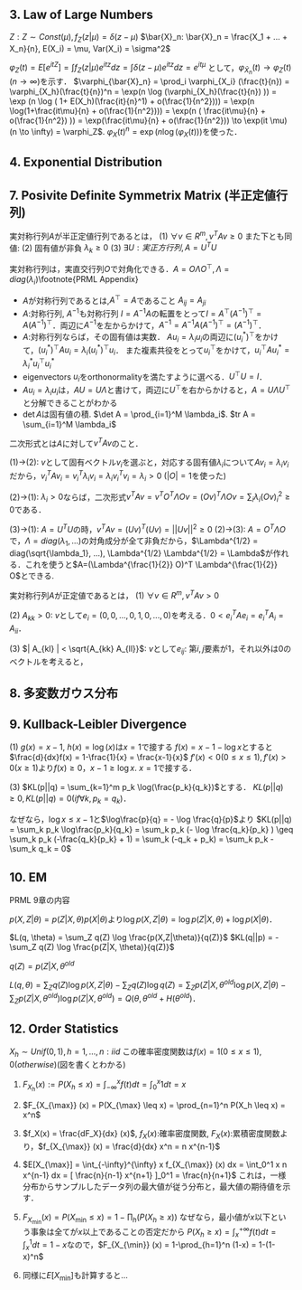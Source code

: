 ## 3. Law of Large Numbers 
$Z: Z \sim Const(\mu), f_Z(z|\mu) = \delta (z-\mu)$
$\bar{X}_n: \bar{X}_n = \frac{X_1 + ... + X_n}{n}, E(X_i) = \mu, Var(X_i) = \sigma^2$

$\varphi_Z(t) = E[ e^{itZ} ] = \int f_Z(z|\mu) e^{itz} dz = \int \delta (z-\mu) e^{itz} dz = e^{it\mu}$
として，$\varphi_{\bar{X}_n}(t) \to \varphi_Z(t) (n\to \infty)$を示す．
$\varphi_{\bar{X}_n} = \prod_i \varphi_{X_i} (\frac{t}{n}) = \varphi_{X_h}(\frac{t}{n})^n = \exp(n \log (\varphi_{X_h}(\frac{t}{n}) )) = \exp (n \log ( 1+ E(X_h)(\frac{it}{n}^1) + o(\frac{1}{n^2}))) = \exp(n \log(1+\frac{it\mu}{n} + o(\frac{1}{n^2}))) = \exp(n ( \frac{it\mu}{n} + o(\frac{1}{n^2}) )) = \exp(\frac{it\mu}{n} + o(\frac{1}{n^2})) \to \exp(it \mu) (n \to \infty) = \varphi_Z$.
$\varphi_X(t)^n = \exp( n \log (\varphi_X(t)))$を使った．

## 4. Exponential Distribution


## 7. Posivite Definite Symmetrix Matrix (半正定値行列)
実対称行列$A$が半正定値行列であるとは，
(1) $\forall v \in R^m, v^T Av \geq 0$
また下とも同値:
(2) 固有値が非負 $\lambda_k \geq 0$
(3) $\exists U: 実正方行列, A=U^T U$



実対称行列は，実直交行列$O$で対角化できる．$A=O \Lambda O^{\top}, \Lambda = diag(\lambda_i)$\footnote{PRML Appendix}
- $A$が対称行列であるとは,$A^\top = A$であること
    $A_{ij} = A_{ji}$
- $A$:対称行列, $A^{-1}$も対称行列
    $I = A^{-1} A$の転置をとって$I = A^\top (A^{-1})^\top = A (A^{-1})^\top$．両辺に$A^{-1}$を左からかけて，$A^{-1} = A^{-1} A (A^{-1})^\top = (A^{-1})^\top$．
- $A$:対称行列ならば，その固有値は実数．
    $A u_i = \lambda_i u_i$の両辺に$(u_i^*)^\top$をかけて，$(u_i^*)^\top A u_i = \lambda_i (u_i^*)^\top u_i$．
    また複素共役をとって$u_i^\top$をかけて，$u_i^\top A u_i^* = \lambda_i^* u_i^\top u_i^*$
- eigenvectors $u_i$をorthonormalityを満たすように選べる．$U^\top U = I$．
- $A u_i = \lambda_i u_i$は，$A U = U \Lambda$と書けて，両辺に$U^\top$を右からかけると，$A = U\Lambda U^\top$と分解できることがわかる
- $\det A$は固有値の積. $\det A = \prod_{i=1}^M \lambda_i$. $tr A = \sum_{i=1}^M \lambda_i$


二次形式とは$A$に対して$v^T A v$のこと．


(1)$\to$(2): $v$として固有ベクトル$v_i$を選ぶと，対応する固有値$\lambda_i$について$A v_i = \lambda_i v_i$だから，$v_i^T A v_i = v_i^T \lambda_i v_i = \lambda_i v_i^T v_i = \lambda_i > 0$ ($|O| = 1$を使った)

(2)$\to$(1): $\lambda_i > 0$ならば，二次形式$v^T A v = v^T O^T \Lambda O v = (Ov)^T \Lambda Ov = \sum_i \lambda_i (Ov)_i^2 \geq 0$である．

(3)$\to$(1): $A=U^T U$の時，$v^T Av = (Uv)^T (Uv) = || Uv ||^2 \geq 0$
(2)$\to$(3): $A=O^T \Lambda O$で，$\Lambda = diag(\lambda_1, ...)$の対角成分が全て非負だから，$\Lambda^{1/2} = diag(\sqrt{\lambda_1}, ...), \Lambda^{1/2} \Lambda^{1/2} = \Lambda$が作れる．これを使うと$A=(\Lambda^{\frac{1}{2}} O)^T \Lambda^{\frac{1}{2}} O$とできる.

実対称行列$A$が正定値であるとは，
(1) $\forall v \in R^m, v^T Av > 0$

(2) $A_{kk} > 0$: $v$として$e_i = (0, 0, ..., 0, 1, 0, ..., 0)$を考える．$0 < e_i^T A e_i = e_i^T A_i = A_{ii}$．

(3) $| A_{kl} | < \sqrt{A_{kk} A_{ll}}$: $v$として$e_{ij}$: 第$i,j$要素が1，それ以外は0のベクトルを考えると，


## 8. 多変数ガウス分布


## 9. Kullback-Leibler Divergence
(1)  $g(x) = x-1$, $h(x)=\log(x)$は$x=1$で接する
$f(x) = x-1-\log x$とすると$\frac{d}{dx}f(x) = 1-\frac{1}{x} = \frac{x-1}{x}$
$f'(x) < 0(0\leq x \leq 1), f'(x) > 0(x\geq 1)$より$f(x)\geq 0$，$x-1 \geq \log x$. $x=1$で接する．

(3) $KL(p||q) = \sum_{k=1}^m p_k \log(\frac{p_k}{q_k})$とする．
$KL(p||q) \geq 0, KL(p||q) = 0 (if \forall k , p_k= q_k)$．

なぜなら，$\log x \leq x-1$と$\log\frac{p}{q} = - \log \frac{q}{p}$より
$KL(p||q) = \sum_k p_k \log\frac{p_k}{q_k} = \sum_k p_k (- \log \frac{q_k}{p_k} ) \geq \sum_k p_k (-\frac{q_k}{p_k} + 1) = \sum_k (-q_k + p_k) = \sum_k p_k - \sum_k q_k = 0$


## 10. EM
PRML 9章の内容

$p(X,Z | \theta) = p(Z|X, \theta) p(X|\theta)$より$\log p(X,Z | \theta) = \log p(Z | X, \theta) + \log p(X | \theta)$．

$L(q, \theta) = \sum_Z q(Z) \log \frac{p(X,Z|\theta)}{q(Z)}$
$KL(q||p) = - \sum_Z q(Z) \log \frac{p(Z|X, \theta)}{q(Z)}$

$q(Z) = p(Z|X, \theta^{old}$


$L(q, \theta) = \sum_Z q(Z) \log p(X, Z|\theta) - \sum_Z q(Z) \log q(Z) = \sum_Z p(Z|X, \theta^{old} \log p(X, Z|\theta) - \sum_Z p(Z|X, \theta^{old}) \log p(Z|X, \theta^{old}) = Q(\theta, \theta^{old} + H(\theta^{old})$．


## 12. Order Statistics
$X_h \sim Unif(0, 1), h=1,...,n: iid$ この確率密度関数は$f(x) = 1 (0 \leq x \leq 1), 0(otherwise)$(図を書くとわかる)

1. $F_{X_h} (x) := P(X_h \leq x) = \int_{-\infty}^x f(t) dt = \int_0^x 1 dt = x$
2. $F_{X_{\max}} (x) = P(X_{\max} \leq x) = \prod_{n=1}^n P(X_h \leq x) = x^n$
3. $f_X(x) = \frac{dF_X}{dx} (x)$, $f_X(x)$:確率密度関数, $F_X(x)$:累積密度関数より，$f_{X_{\max}} (x) = \frac{d}{dx} x^n = n x^{n-1}$
4. $E[X_{\max}] = \int_{-\infty}^{\infty} x f_{X_{\max}} (x) dx = \int_0^1 x n x^{n-1} dx = [ \frac{n}{n-1} x^{n+1} ]_0^1 = \frac{n}{n+1}$
これは，一様分布からサンプルしたデータ列の最大値が従う分布と，最大値の期待値を示す．
5. $F_{X_{\min}}(x) = P(X_{\min} \leq x) = 1 - \prod_h ( P( X_h \geq x ) )$ なぜなら，最小値が$x$以下という事象は全てが$x$以上であることの否定だから
$P(X_h \geq x) = \int_x^{+\infty} f(t) dt = \int_x^1 dt = 1-x$なので，$F_{X_{\min}} (x) = 1-\prod_{h=1}^n (1-x) = 1-(1-x)^n$

6. 同様に$E[X_{\min}]$も計算すると...



